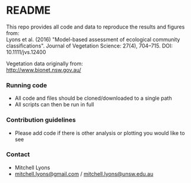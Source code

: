 # README #

This repo provides all code and data to reproduce the results and figures from:  
Lyons et al. (2016) "Model-based assessment of ecological community classifications". Journal of Vegetation Science: 27(4), 704–715.
DOI: 10.1111/jvs.12400

Vegetation data originally from:  
http://www.bionet.nsw.gov.au/  


### Running code ###

* All code and files should be cloned/downloaded to a single path
* All scripts can then be run in full

### Contribution guidelines ###

* Please add code if there is other analysis or plotting you would like to see

### Contact ###

* Mitchell Lyons
* mitchell.lyons@gmail.com / mitchell.lyons@unsw.edu.au